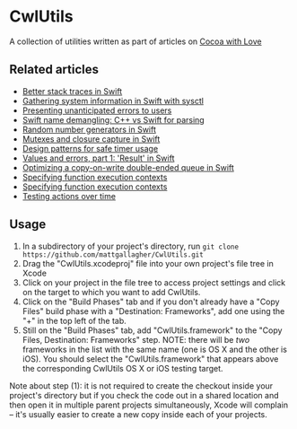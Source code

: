 # CwlUtils

A collection of utilities written as part of articles on [Cocoa with Love](https://cocoawithlove.com)

## Related articles

* [Better stack traces in Swift](https://cocoawithlove.com/blog/2016/02/28/stack-traces-in-swift.html)
* [Gathering system information in Swift with sysctl](https://www.cocoawithlove.com/blog/2016/03/08/swift-wrapper-for-sysctl.html)
* [Presenting unanticipated errors to users](https://www.cocoawithlove.com/blog/2016/04/14/error-recovery-attempter.html)
* [Swift name demangling: C++ vs Swift for parsing](https://www.cocoawithlove.com/blog/2016/05/01/swift-name-demangling.html)
* [Random number generators in Swift](https://www.cocoawithlove.com/blog/2016/05/19/random-numbers.html)
* [Mutexes and closure capture in Swift](https://www.cocoawithlove.com/blog/2016/06/02/threads-and-mutexes.html)
* [Design patterns for safe timer usage](https://www.cocoawithlove.com/blog/2016/07/30/timer-problems.html)
* [Values and errors, part 1: 'Result' in Swift](https://www.cocoawithlove.com/blog/2016/08/21/result-types-part-one.html)
* [Optimizing a copy-on-write double-ended queue in Swift](https://www.cocoawithlove.com/blog/2016/09/22/deque.html)
* [Specifying function execution contexts](https://www.cocoawithlove.com/blog/specifying-execution-contexts.html)
* [Specifying function execution contexts](https://www.cocoawithlove.com/blog/specifying-execution-contexts.html)
* [Testing actions over time](https://www.cocoawithlove.com/blog/testing-actions-over-time.html)

## Usage

1. In a subdirectory of your project's directory, run `git clone https://github.com/mattgallagher/CwlUtils.git`
2. Drag the "CwlUtils.xcodeproj" file into your own project's file tree in Xcode
3. Click on your project in the file tree to access project settings and click on the target to which you want to add CwlUtils.
4. Click on the "Build Phases" tab and if you don't already have a "Copy Files" build phase with a "Destination: Frameworks", add one using the "+" in the top left of the tab.
5. Still on the "Build Phases" tab, add "CwlUtils.framework" to the "Copy Files, Destination: Frameworks" step. NOTE: there will be *two* frameworks in the list with the same name (one is OS X and the other is iOS). You should select the "CwlUtils.framework" that appears above the corresponding CwlUtils OS X or iOS testing target.

Note about step (1): it is not required to create the checkout inside your project's directory but if you check the code out in a shared location and then open it in multiple parent projects simultaneously, Xcode will complain – it's usually easier to create a new copy inside each of your projects.
